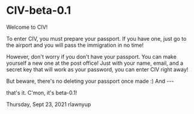 # CIV-beta-0.1

Welcome to CIV!

To enter CIV, you must prepare your passport.
If you have one, just go to the airport and you will pass the immigration in no time!

However, don't worry if you don't have your passport.
You can make yourself a new one at the post office!
Just with your name, email, and a secret key that will work as your password, you can enter CIV right away!

But beware, there's no deleting your passport once made :) And ---

that's it.
C'mon, it's beta-0.1!


Thursday, Sept 23, 2021
rlawnyup
